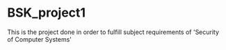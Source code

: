 # BSK_project1
This is the project done in order to fulfill subject requirements of 'Security of Computer Systems'
